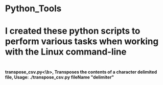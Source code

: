 # Python_Tools
# I created these python scripts to perform various tasks when working with the Linux command-line
# 
 <b>transpose_csv.py<\b>, Transposes the contents of a character delimited file, Usage: ./transpose_csv.py fileName "delimiter"
